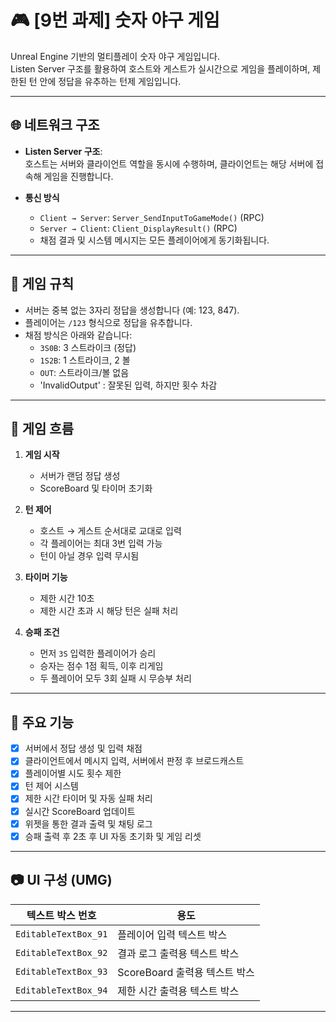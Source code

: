 # 🎮 [9번 과제] 숫자 야구 게임

Unreal Engine 기반의 멀티플레이 숫자 야구 게임입니다.  
Listen Server 구조를 활용하여 호스트와 게스트가 실시간으로 게임을 플레이하며, 제한된 턴 안에 정답을 유추하는 턴제 게임입니다.

---

## 🌐 네트워크 구조

- **Listen Server 구조**:  
  호스트는 서버와 클라이언트 역할을 동시에 수행하며, 클라이언트는 해당 서버에 접속해 게임을 진행합니다.

- **통신 방식**
  - `Client → Server`: `Server_SendInputToGameMode()` (RPC)
  - `Server → Client`: `Client_DisplayResult()` (RPC)
  - 채점 결과 및 시스템 메시지는 모든 플레이어에게 동기화됩니다.

---

## 🧠 게임 규칙

- 서버는 중복 없는 3자리 정답을 생성합니다 (예: 123, 847).
- 플레이어는 `/123` 형식으로 정답을 유추합니다.
- 채점 방식은 아래와 같습니다:
  - `3S0B`: 3 스트라이크 (정답)
  - `1S2B`: 1 스트라이크, 2 볼
  - `OUT`: 스트라이크/볼 없음
  - 'InvalidOutput' : 잘못된 입력, 하지만 횟수 차감
---

## 🔄 게임 흐름

1. **게임 시작**
   - 서버가 랜덤 정답 생성
   - ScoreBoard 및 타이머 초기화

2. **턴 제어**
   - 호스트 → 게스트 순서대로 교대로 입력
   - 각 플레이어는 최대 3번 입력 가능
   - 턴이 아닐 경우 입력 무시됨

3. **타이머 기능**
   - 제한 시간 10초
   - 제한 시간 초과 시 해당 턴은 실패 처리

4. **승패 조건**
   - 먼저 `3S` 입력한 플레이어가 승리
   - 승자는 점수 1점 획득, 이후 리게임
   - 두 플레이어 모두 3회 실패 시 무승부 처리

---

## 🧪 주요 기능

- [x] 서버에서 정답 생성 및 입력 채점
- [x] 클라이언트에서 메시지 입력, 서버에서 판정 후 브로드캐스트
- [x] 플레이어별 시도 횟수 제한
- [x] 턴 제어 시스템
- [x] 제한 시간 타이머 및 자동 실패 처리
- [x] 실시간 ScoreBoard 업데이트
- [x] 위젯을 통한 결과 출력 및 채팅 로그
- [x] 승패 출력 후 2초 후 UI 자동 초기화 및 게임 리셋

---

## 📷 UI 구성 (UMG)

| 텍스트 박스 번호 | 용도                 |
|------------------|----------------------|
| `EditableTextBox_91` | 플레이어 입력 텍스트 박스 |
| `EditableTextBox_92` | 결과 로그 출력용 텍스트 박스 |
| `EditableTextBox_93` | ScoreBoard 출력용 텍스트 박스 |
| `EditableTextBox_94` | 제한 시간 출력용 텍스트 박스 |

---

